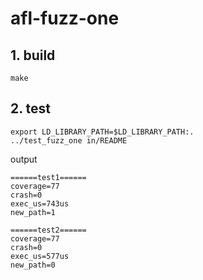 # afl-fuzz-one
## 1. build
`make`

## 2. test
`export LD_LIBRARY_PATH=$LD_LIBRARY_PATH:.`  
`../test_fuzz_one in/README`  

output
```
======test1======
coverage=77
crash=0
exec_us=743us
new_path=1

======test2======
coverage=77
crash=0
exec_us=577us
new_path=0
```
